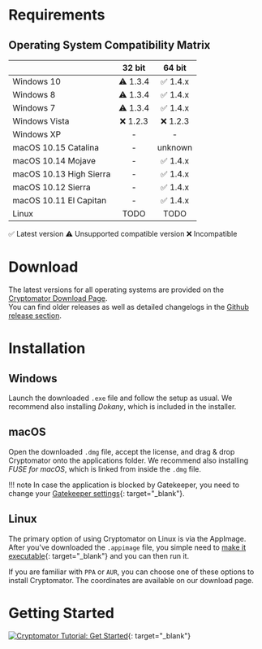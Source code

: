# Requirements

## Operating System Compatibility Matrix

|                         | 32 bit  | 64 bit  |
|:------------------------|:-------:|:-------:|
| Windows 10              | ⚠️ 1.3.4 | ✅ 1.4.x |
| Windows 8               | ⚠️ 1.3.4 | ✅ 1.4.x |
| Windows 7               | ⚠️ 1.3.4 | ✅ 1.4.x |
| Windows Vista           | ❌ 1.2.3 | ❌ 1.2.3 |
| Windows XP              | -       | -       |
| macOS 10.15 Catalina    | -       | unknown |
| macOS 10.14 Mojave      | -       | ✅ 1.4.x |
| macOS 10.13 High Sierra | -       | ✅ 1.4.x |
| macOS 10.12 Sierra      | -       | ✅ 1.4.x |
| macOS 10.11 El Capitan  | -       | ✅ 1.4.x |
| Linux                   | TODO    | TODO    |

✅ Latest version   ⚠️ Unsupported compatible version   ❌ Incompatible 

# Download

The latest versions for all operating systems are provided on the [Cryptomator Download Page](https://cryptomator.org/downloads).  
You can find older releases as well as detailed changelogs in the [Github release section](https://github.com/cryptomator/cryptomator/releases). 

# Installation

## Windows
Launch the downloaded `.exe` file and follow the setup as usual. We recommend also installing _Dokany_, which is included in the installer.

## macOS
Open the downloaded `.dmg` file, accept the license, and drag & drop Cryptomator onto the applications folder. We recommend also installing _FUSE for macOS_, which is linked from inside the `.dmg` file.

!!! note
    In case the application is blocked by Gatekeeper, you need to change your [Gatekeeper settings](https://support.apple.com/HT202491){: target="_blank"}.

## Linux
The primary option of using Cryptomator on Linux is via the AppImage. After you've downloaded the `.appimage` file, you simple need to [make it executable](https://docs.appimage.org/user-guide/run-appimages.html#running-appimages){: target="_blank"} and you can then run it.

If you are familiar with `PPA` or `AUR`, you can choose one of these options to install Cryptomator. The coordinates are available on our download page.

# Getting Started

[![Cryptomator Tutorial: Get Started](https://img.youtube.com/vi/g9A0zihHZ14/0.jpg)](https://www.youtube.com/watch?v=g9A0zihHZ14){: target="_blank"}
